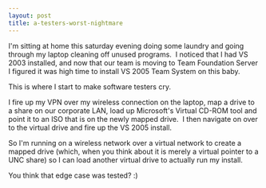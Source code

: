 ```yaml
---
layout: post
title: a-testers-worst-nightmare
---
```

I'm sitting at home this saturday evening doing some laundry and going
through my laptop cleaning off unused programs.  I noticed that I had VS
2003 installed, and now that our team is moving to Team Foundation
Server I figured it was high time to install VS 2005 Team System on this
baby.

This is where I start to make software testers cry.

I fire up my VPN over my wireless connection on the laptop, map a drive
to a share on our corporate LAN, load up Microsoft's Virtual CD-ROM tool
and point it to an ISO that is on the newly mapped drive.  I then
navigate on over to the virtual drive and fire up the VS 2005 install.

So I'm running on a wireless network over a virtual network to create a
mapped drive (which, when you think about it is merely a virtual pointer
to a UNC share) so I can load another virtual drive to actually run my
install.

You think that edge case was tested? :)
